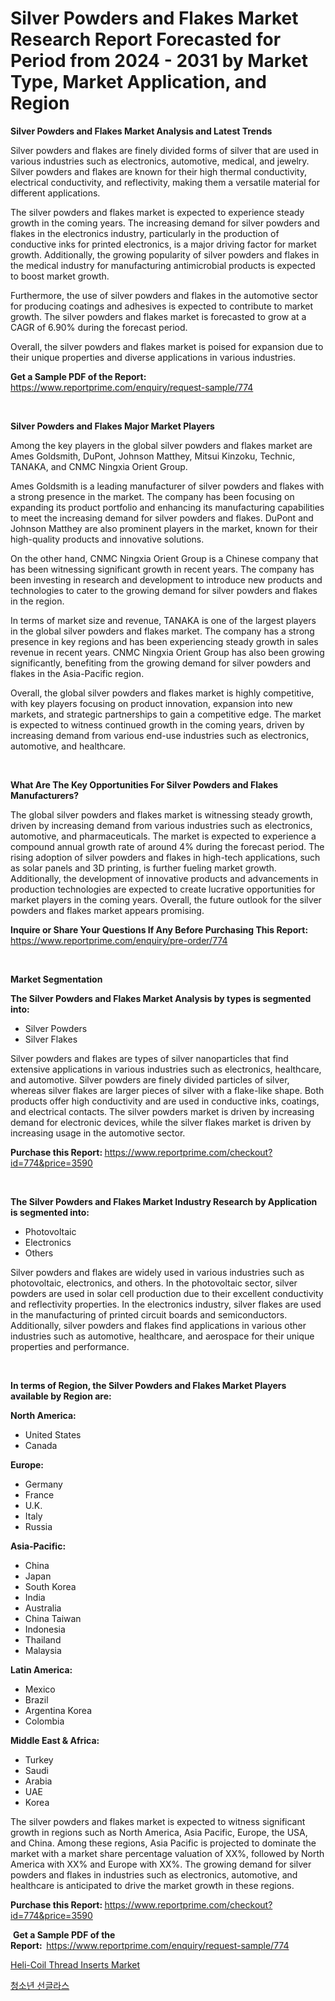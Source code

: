 <p><h1>Silver Powders and Flakes Market Research Report Forecasted for Period from 2024 -  2031 by Market Type, Market Application, and Region</h1></p><p><strong>Silver Powders and Flakes Market Analysis and Latest Trends</strong></p>
<p><p>Silver powders and flakes are finely divided forms of silver that are used in various industries such as electronics, automotive, medical, and jewelry. Silver powders and flakes are known for their high thermal conductivity, electrical conductivity, and reflectivity, making them a versatile material for different applications.</p><p>The silver powders and flakes market is expected to experience steady growth in the coming years. The increasing demand for silver powders and flakes in the electronics industry, particularly in the production of conductive inks for printed electronics, is a major driving factor for market growth. Additionally, the growing popularity of silver powders and flakes in the medical industry for manufacturing antimicrobial products is expected to boost market growth.</p><p>Furthermore, the use of silver powders and flakes in the automotive sector for producing coatings and adhesives is expected to contribute to market growth. The silver powders and flakes market is forecasted to grow at a CAGR of 6.90% during the forecast period.</p><p>Overall, the silver powders and flakes market is poised for expansion due to their unique properties and diverse applications in various industries.</p></p>
<p><strong>Get a Sample PDF of the Report:&nbsp;</strong> <a href="https://www.reportprime.com/enquiry/request-sample/774">https://www.reportprime.com/enquiry/request-sample/774</a></p>
<p>&nbsp;</p>
<p><strong>Silver Powders and Flakes Major Market Players</strong></p>
<p><p>Among the key players in the global silver powders and flakes market are Ames Goldsmith, DuPont, Johnson Matthey, Mitsui Kinzoku, Technic, TANAKA, and CNMC Ningxia Orient Group. </p><p>Ames Goldsmith is a leading manufacturer of silver powders and flakes with a strong presence in the market. The company has been focusing on expanding its product portfolio and enhancing its manufacturing capabilities to meet the increasing demand for silver powders and flakes. DuPont and Johnson Matthey are also prominent players in the market, known for their high-quality products and innovative solutions. </p><p>On the other hand, CNMC Ningxia Orient Group is a Chinese company that has been witnessing significant growth in recent years. The company has been investing in research and development to introduce new products and technologies to cater to the growing demand for silver powders and flakes in the region.</p><p>In terms of market size and revenue, TANAKA is one of the largest players in the global silver powders and flakes market. The company has a strong presence in key regions and has been experiencing steady growth in sales revenue in recent years. CNMC Ningxia Orient Group has also been growing significantly, benefiting from the growing demand for silver powders and flakes in the Asia-Pacific region.</p><p>Overall, the global silver powders and flakes market is highly competitive, with key players focusing on product innovation, expansion into new markets, and strategic partnerships to gain a competitive edge. The market is expected to witness continued growth in the coming years, driven by increasing demand from various end-use industries such as electronics, automotive, and healthcare.</p></p>
<p>&nbsp;</p>
<p><strong>What Are The Key Opportunities For Silver Powders and Flakes Manufacturers?</strong></p>
<p><p>The global silver powders and flakes market is witnessing steady growth, driven by increasing demand from various industries such as electronics, automotive, and pharmaceuticals. The market is expected to experience a compound annual growth rate of around 4% during the forecast period. The rising adoption of silver powders and flakes in high-tech applications, such as solar panels and 3D printing, is further fueling market growth. Additionally, the development of innovative products and advancements in production technologies are expected to create lucrative opportunities for market players in the coming years. Overall, the future outlook for the silver powders and flakes market appears promising.</p></p>
<p><strong>Inquire or Share Your Questions If Any Before Purchasing This Report:</strong> <a href="https://www.reportprime.com/enquiry/pre-order/774">https://www.reportprime.com/enquiry/pre-order/774</a></p>
<p>&nbsp;</p>
<p><strong>Market Segmentation</strong></p>
<p><strong>The Silver Powders and Flakes Market Analysis by types is segmented into:</strong></p>
<p><ul><li>Silver Powders</li><li>Silver Flakes</li></ul></p>
<p><p>Silver powders and flakes are types of silver nanoparticles that find extensive applications in various industries such as electronics, healthcare, and automotive. Silver powders are finely divided particles of silver, whereas silver flakes are larger pieces of silver with a flake-like shape. Both products offer high conductivity and are used in conductive inks, coatings, and electrical contacts. The silver powders market is driven by increasing demand for electronic devices, while the silver flakes market is driven by increasing usage in the automotive sector.</p></p>
<p><strong>Purchase this Report:&nbsp;</strong><a href="https://www.reportprime.com/checkout?id=774&price=3590">https://www.reportprime.com/checkout?id=774&price=3590</a></p>
<p>&nbsp;</p>
<p><strong>The Silver Powders and Flakes Market Industry Research by Application is segmented into:</strong></p>
<p><ul><li>Photovoltaic</li><li>Electronics</li><li>Others</li></ul></p>
<p><p>Silver powders and flakes are widely used in various industries such as photovoltaic, electronics, and others. In the photovoltaic sector, silver powders are used in solar cell production due to their excellent conductivity and reflectivity properties. In the electronics industry, silver flakes are used in the manufacturing of printed circuit boards and semiconductors. Additionally, silver powders and flakes find applications in various other industries such as automotive, healthcare, and aerospace for their unique properties and performance.</p></p>
<p>&nbsp;</p>
<p><strong>In terms of Region, the Silver Powders and Flakes Market Players available by Region are:</strong></p>
<p>
    <p> <strong> North America: </strong>
        <ul>
            <li>United States</li>
            <li>Canada</li>
        </ul>
        </p> 
    <p> <strong> Europe: </strong>
        <ul>
            <li>Germany</li>
            <li>France</li>
            <li>U.K.</li>
            <li>Italy</li>
            <li>Russia</li>
        </ul>
        </p> 
    <p> <strong> Asia-Pacific: </strong>
        <ul>
            <li>China</li>
            <li>Japan</li>
            <li>South Korea</li>
            <li>India</li>
            <li>Australia</li>
            <li>China Taiwan</li>
            <li>Indonesia</li>
            <li>Thailand</li>
            <li>Malaysia</li>
        </ul>
        </p> 
    <p> <strong> Latin America: </strong>
        <ul>
            <li>Mexico</li>
            <li>Brazil</li>
            <li>Argentina Korea</li>
            <li>Colombia</li>
        </ul>
        </p> 
    <p> <strong> Middle East & Africa: </strong>
        <ul>
            <li>Turkey</li>
            <li>Saudi</li>
            <li>Arabia</li>
            <li>UAE</li>
            <li>Korea</li>
        </ul>
    </p>
    </p>
<p><p>The silver powders and flakes market is expected to witness significant growth in regions such as North America, Asia Pacific, Europe, the USA, and China. Among these regions, Asia Pacific is projected to dominate the market with a market share percentage valuation of XX%, followed by North America with XX% and Europe with XX%. The growing demand for silver powders and flakes in industries such as electronics, automotive, and healthcare is anticipated to drive the market growth in these regions.</p></p>
<p><strong>Purchase this Report: </strong><a href="https://www.reportprime.com/checkout?id=774&price=3590">https://www.reportprime.com/checkout?id=774&price=3590</a></p>
<p>&nbsp;<strong>Get a Sample PDF of the Report:&nbsp;&nbsp;</strong><a href="https://www.reportprime.com/enquiry/request-sample/774">https://www.reportprime.com/enquiry/request-sample/774</a></p>
<p><strong></strong></p>
<p><p><a href="https://github.com/JameTravis/Market-Research-Report-List-4/blob/main/heli-coil-thread-inserts-market.md">Heli-Coil Thread Inserts Market</a></p><p><a href="https://github.com/laholand/Market-Research-Report-List-3/blob/main/64143452206.md">청소년 선글라스</a></p></p>